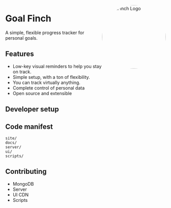 <img class="logo" src="goldfinch-logo.svg" alt="GoalFinch Logo" style="
    width: 200px;
    height: auto;
    display: block;
    float: right;
    background-color: var(--background-color);
    border: 2px solid var(--border-color);
    border-radius: 100px;
">

# Goal Finch

A simple, flexible progress tracker for personal goals.
        
## Features

* Low-key visual reminders to help you stay on track.
* Simple setup, with a ton of flexibility.
* You can track virtually anything.
* Complete control of personal data
* Open source and extensible

## Developer setup



## Code manifest

```
site/
docs/
server/
ui/
scripts/
```

## Contributing

* MongoDB
* Server
* UI CDN
* Scripts

